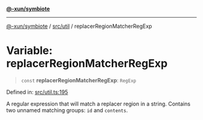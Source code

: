 [**@-xun/symbiote**](../../../README.md)

***

[@-xun/symbiote](../../../README.md) / [src/util](../README.md) / replacerRegionMatcherRegExp

# Variable: replacerRegionMatcherRegExp

> `const` **replacerRegionMatcherRegExp**: `RegExp`

Defined in: [src/util.ts:195](https://github.com/Xunnamius/symbiote/blob/71ec833685b57a820bf8f2491ca78156a6893662/src/util.ts#L195)

A regular expression that will match a replacer region in a string. Contains
two unnamed matching groups: `id` and `contents`.
